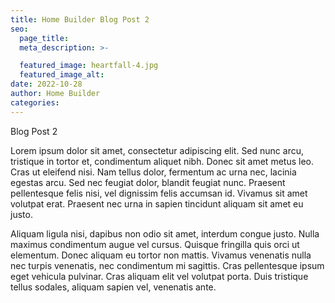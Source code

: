```yaml
---
title: Home Builder Blog Post 2
seo:
  page_title: 
  meta_description: >- 

  featured_image: heartfall-4.jpg
  featured_image_alt:
date: 2022-10-28
author: Home Builder
categories:
---
```


Blog Post 2

Lorem ipsum dolor sit amet, consectetur adipiscing elit. Sed nunc arcu, tristique in tortor et, condimentum aliquet nibh. Donec sit amet metus leo. Cras ut eleifend nisi. Nam tellus dolor, fermentum ac urna nec, lacinia egestas arcu. Sed nec feugiat dolor, blandit feugiat nunc. Praesent pellentesque felis nisi, vel dignissim felis accumsan id. Vivamus sit amet volutpat erat. Praesent nec urna in sapien tincidunt aliquam sit amet eu justo.

Aliquam ligula nisi, dapibus non odio sit amet, interdum congue justo. Nulla maximus condimentum augue vel cursus. Quisque fringilla quis orci ut elementum. Donec aliquam eu tortor non mattis. Vivamus venenatis nulla nec turpis venenatis, nec condimentum mi sagittis. Cras pellentesque ipsum eget vehicula pulvinar. Cras aliquam elit vel volutpat porta. Duis tristique tellus sodales, aliquam sapien vel, venenatis ante.